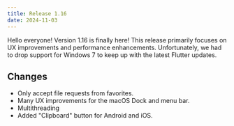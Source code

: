 ```yaml
---
title: Release 1.16
date: 2024-11-03
---
```


Hello everyone!
Version 1.16 is finally here!
This release primarily focuses on UX improvements and performance enhancements.
Unfortunately, we had to drop support for Windows 7 to keep up with the latest Flutter updates.

## Changes

- Only accept file requests from favorites.
- Many UX improvements for the macOS Dock and menu bar.
- Multithreading
- Added "Clipboard" button for Android and iOS.
